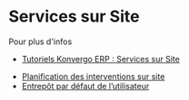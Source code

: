# Services sur Site

<div class="alert alert-secondary">
<p class="alert-title">
Pour plus d'infos</p><ul>
<li><p><a href="https://www.odoo.com/slides/field-service-49">Tutoriels Konvergo ERP : Services sur Site</a></p></li>
</ul>
</div>

  * [Planification des interventions sur site](field_service/onsite_interventions)
  * [Entrepôt par défaut de l’utilisateur](field_service/default_warehouse)


